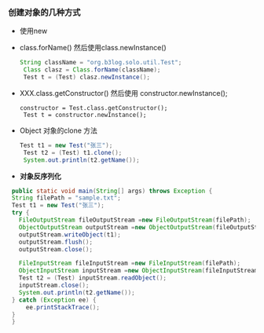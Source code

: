 ###  创建对象的几种方式

- 使用new

- class.forName() 然后使用class.newInstance()

    ```java
    String className = "org.b3log.solo.util.Test";
     Class clasz = Class.forName(className);
     Test t = (Test) clasz.newInstance();
    ```

    

- XXX.class.getConstructor()  然后使用 constructor.newInstance();

    ```javaa
    constructor = Test.class.getConstructor();
     Test t = constructor.newInstance();
    ```

    

- Object 对象的clone 方法

    ```java
    Test t1 = new Test("张三");
     Test t2 = (Test) t1.clone();
     System.out.println(t2.getName());
    ```

    

- **对象反序列化**

```java
 public static void main(String[] args) throws Exception {
 String filePath = "sample.txt";
 Test t1 = new Test("张三");
 try {
   FileOutputStream fileOutputStream =new FileOutputStream(filePath);
   ObjectOutputStream outputStream =new ObjectOutputStream(fileOutputStream);
   outputStream.writeObject(t1);
   outputStream.flush();
   outputStream.close();

   FileInputStream fileInputStream =new FileInputStream(filePath);
   ObjectInputStream inputStream =new ObjectInputStream(fileInputStream);
   Test t2 = (Test) inputStream.readObject();
   inputStream.close();
   System.out.println(t2.getName());
 } catch (Exception ee) {
	 ee.printStackTrace();
 }
 }
```

